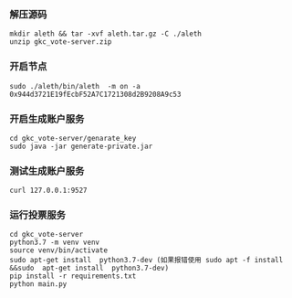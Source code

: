 ### 解压源码
```shell
mkdir aleth && tar -xvf aleth.tar.gz -C ./aleth
unzip gkc_vote-server.zip 
```
### 开启节点
```shell
sudo ./aleth/bin/aleth  -m on -a 0x944d3721E19fEcbF52A7C1721308d2B9208A9c53
```
### 开启生成账户服务
```shell
cd gkc_vote-server/genarate_key
sudo java -jar generate-private.jar
```
### 测试生成账户服务
```shell
curl 127.0.0.1:9527
```
### 运行投票服务
```shell
cd gkc_vote-server
python3.7 -m venv venv
source venv/bin/activate
sudo apt-get install  python3.7-dev (如果报错使用 sudo apt -f install &&sudo  apt-get install  python3.7-dev)
pip install -r requirements.txt
python main.py 
```
